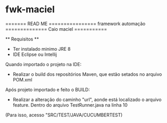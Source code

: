 # fwk-maciel


======= READ ME  ================ framework automação ============== Caio maciel ===========

** Requisitos **
- Ter instalado minimo JRE 8
- IDE Eclipse ou Intellij  

Quando importado o projeto na IDE:

- Realizar o build dos repositórios Maven, que estão setados no arquivo POM.xml 

Após projeto importado e feito o BUILD:

- Realizar a alteração do caminho "url", aonde está localizado o arquivo feature. Dentro do arquivo TestRunner.java na linha 10

(Para isso, acesso "SRC/TEST/JAVA/CUCUMBERTEST)
